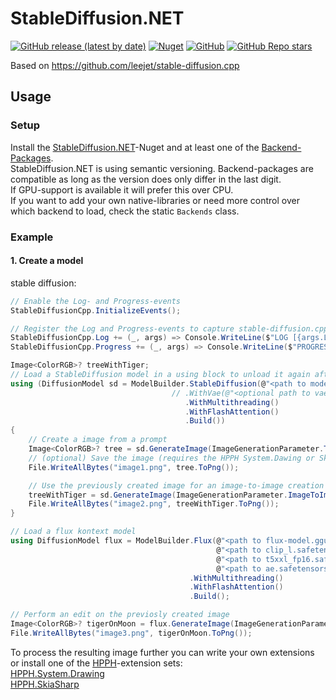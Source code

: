 ﻿# StableDiffusion.NET
[![GitHub release (latest by date)](https://img.shields.io/github/v/release/DarthAffe/StableDiffusion.NET?style=for-the-badge)](https://github.com/DarthAffe/StableDiffusion.NET/releases)
[![Nuget](https://img.shields.io/nuget/v/StableDiffusion.NET?style=for-the-badge)](https://www.nuget.org/packages/StableDiffusion.NET)
[![GitHub](https://img.shields.io/github/license/DarthAffe/StableDiffusion.NET?style=for-the-badge)](https://github.com/DarthAffe/StableDiffusion.NET/blob/master/LICENSE)
[![GitHub Repo stars](https://img.shields.io/github/stars/DarthAffe/StableDiffusion.NET?style=for-the-badge)](https://github.com/DarthAffe/StableDiffusion.NET/stargazers)

Based on https://github.com/leejet/stable-diffusion.cpp

## Usage
### Setup
Install the [StableDiffusion.NET](https://www.nuget.org/packages/StableDiffusion.NET)-Nuget and at least one of the [Backend-Packages](https://www.nuget.org/packages?q=StableDiffusion.NET.Backend).   
StableDiffusion.NET is using semantic versioning. Backend-packages are compatible as long as the version does only differ in the last digit.   
If GPU-support is available it will prefer this over CPU.   
If you want to add your own native-libraries or need more control over which backend to load, check the static `Backends` class.   

### Example
#### 1. Create a model

stable diffusion:
```csharp
// Enable the Log- and Progress-events
StableDiffusionCpp.InitializeEvents();

// Register the Log and Progress-events to capture stable-diffusion.cpp output
StableDiffusionCpp.Log += (_, args) => Console.WriteLine($"LOG [{args.Level}]: {args.Text}");
StableDiffusionCpp.Progress += (_, args) => Console.WriteLine($"PROGRESS {args.Step} / {args.Steps} ({(args.Progress * 100):N2} %) {args.IterationsPerSecond:N2} it/s ({args.Time})");

Image<ColorRGB>? treeWithTiger;
// Load a StableDiffusion model in a using block to unload it again after the two images are created
using (DiffusionModel sd = ModelBuilder.StableDiffusion(@"<path to model") 
                                    // .WithVae(@"<optional path to vae>")
                                       .WithMultithreading()
                                       .WithFlashAttention()
                                       .Build())
{
    // Create a image from a prompt
    Image<ColorRGB>? tree = sd.GenerateImage(ImageGenerationParameter.TextToImage("A beautiful tree standing on a small hill").WithSDXLDefaults());
    // (optional) Save the image (requires the HPPH System.Dawing or SkiaSharp extension)
    File.WriteAllBytes("image1.png", tree.ToPng());

    // Use the previously created image for an image-to-image creation
    treeWithTiger = sd.GenerateImage(ImageGenerationParameter.ImageToImage("A cute tiger in front of a tree on a small hill", tree).WithSDXLDefaults());
    File.WriteAllBytes("image2.png", treeWithTiger.ToPng());
}

// Load a flux kontext model
using DiffusionModel flux = ModelBuilder.Flux(@"<path to flux-model.gguf>",
                                              @"<path to clip_l.safetensors>",
                                              @"<path to t5xxl_fp16.safetensors>",
                                              @"<path to ae.safetensors>")
                                        .WithMultithreading()
                                        .WithFlashAttention()
                                        .Build();

// Perform an edit on the previosly created image
Image<ColorRGB>? tigerOnMoon = flux.GenerateImage(ImageGenerationParameter.TextToImage("Remove the hill with the grass and place the tree with the tiger on the moon").WithFluxDefaults().WithRefImages(treeWithTiger));
File.WriteAllBytes("image3.png", tigerOnMoon.ToPng());
```

To process the resulting image further you can write your own extensions or install one of the [HPPH](https://github.com/DarthAffe/HPPH)-extension sets:   
[HPPH.System.Drawing](https://www.nuget.org/packages/HPPH.System.Drawing)   
[HPPH.SkiaSharp](https://www.nuget.org/packages/HPPH.SkiaSharp)
